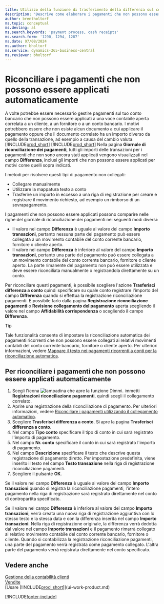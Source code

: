 ```yaml
---
title: Utilizzo della funzione di trasferimento della differenza sul conto per riconciliare i pagamenti
description: 'Descrive come elaborare i pagamenti che non possono essere applicati a un documento, ad esempio quando un tasso di cambio determina una differenza negli importi.'
author: brentholtorf
ms.topic: conceptual
ms.devlang: al
ms.search.keywords: 'payment process, cash receipts'
ms.search.form: '1290, 1294, 1287'
ms.date: 07/08/2024
ms.author: bholtorf
ms.service: dynamics-365-business-central
ms.reviewer: bholtorf
---
```

# Riconciliare i pagamenti che non possono essere applicati automaticamente
A volte potrebbe essere necessario gestire pagamenti sul tuo conto bancario che non possono essere applicati a una voce contabile aperta correlata a un cliente, a un fornitore o a un conto bancario. I motivi potrebbero essere che non esiste alcun documento a cui applicare il pagamento oppure che il documento correlato ha un importo diverso da quello della transazione, ad esempio a causa del cambio valuta. [!INCLUDE[prod_short](includes/prod_short.md)]  [!INCLUDE[prod_short](includes/prod_short.md)]  Nella pagina  **Giornale di riconciliazione dei pagamenti**, tutti gli importi delle transazioni per i pagamenti che non sono ancora stati applicati vengono visualizzati nel campo  **Differenza**, inclusi gli importi che non possono essere applicati per motivi come quelli sopra indicati.

I metodi per risolvere questi tipi di pagamento non collegati:
* Collegare manualmente
* Utilizzare la mappatura testo a conto
* Trasferire un importo in eccesso a una riga di registrazione per creare e registrare il movimento richiesto, ad esempio un rimborso di un sovrapagamento.

I pagamenti che non possono essere applicati possono comparire nelle righe del giornale di riconciliazione dei pagamenti nei seguenti modi diversi:

* Il valore nel campo **Differenza** è uguale al valore del campo **Importo transazioni**, pertanto nessuna parte del pagamento può essere collegata a un movimento contabile del conto corrente bancario, fornitore o cliente aperto.
* Il valore nel campo **Differenza** è inferiore al valore del campo **Importo transazioni**, pertanto una parte del pagamento può essere collegata a un movimento contabile del conto corrente bancario, fornitore o cliente aperto. La parte rimanente del pagamento non può essere utilizzata e deve essere riconciliata manualmente o registrandola direttamente su un conto.

Per riconciliare questi pagamenti, è possibile scegliere l'azione **Trasferisci differenza a conto** quindi specificare su quale conto registrare l'importo del campo **Differenza** quando si effettua la registrazione riconciliazione pagamenti. È possibile farlo dalla pagina **Registrazione riconciliazione pagamenti** o **Revisione collegamento del pagamento** aperta scegliendo il valore nel campo **Affidabilità corrispondenza** o scegliendo il campo **Differenza**.

> [!TIP]  
>   Tale funzionalità consente di impostare la riconciliazione automatica dei pagamenti ricorrenti che non possono essere collegati ai relativi movimenti contabili del conto corrente bancario, fornitore o cliente aperto. Per ulteriori informazioni, vedere [Mappare il testo nei pagamenti ricorrenti a conti per la riconciliazione automatica](receivables-how-map-text-recurring-payments-accounts-auto-reconcilliation.md).

## Per riconciliare i pagamenti che non possono essere applicati automaticamente
1. Scegli l'icona ![lampadina che apre la funzione Dimmi.](media/ui-search/search_small.png "Informazioni sull'operazione che si desidera eseguire") immetti **Registrazioni riconciliazione pagamenti**, quindi scegli il collegamento correlato.
2. Aprire una registrazione della riconciliazione di pagamento. Per ulteriori informazioni, vedere [Riconciliare i pagamenti utilizzando il collegamento automatico](receivables-how-reconcile-payments-auto-application.md).
3. Scegliere **Trasferisci differenza a conto**. Si apre la pagina **Trasferisci differenza a conto**.
4. Nel campo **Tipo conto** specificare il tipo di conto in cui sarà registrato l'importo di pagamento.
5. Nel campo **Nr. conto** specificare il conto in cui sarà registrato l'importo di pagamento.
6. Nel campo **Descrizione** specificare il testo che descrive questa registrazione di pagamento diretto. Per impostazione predefinita, viene inserito il testo nel campo **Testo transazione** nella riga di registrazione riconciliazione pagamenti.
7. Scegliere il pulsante **OK**.

Se il valore nel campo **Differenza** è uguale al valore del campo **Importo transazioni** quando si registra la riconciliazione pagamenti, l'intero pagamento nella riga di registrazione sarà registrato direttamente nel conto di contropartita specificato.

Se il valore nel campo **Differenza** è inferiore al valore del campo **Importo transazioni**, verrà creata una nuova riga di registrazione aggiuntiva con lo stesso testo e la stessa data e con la differenza inserita nel campo **Importo transazioni**. Nella riga di registrazione originale, la differenza verrà dedotta dal valore nel campo **Importo transazioni** e il pagamento rimarrà collegato al relativo movimento contabile del conto corrente bancario, fornitore o cliente. Quando si contabilizza la registrazione riconciliazione pagamenti, una parte del pagamento verrà registrata come pagamento collegato. L'altra parte del pagamento verrà registrata direttamente nel conto specificato.

## Vedere anche
[Gestione della contabilità clienti](receivables-manage-receivables.md)  
[Vendite](sales-manage-sales.md)  
[Usare [!INCLUDE[prod_short](includes/prod_short.md)]](ui-work-product.md)


[!INCLUDE[footer-include](includes/footer-banner.md)]